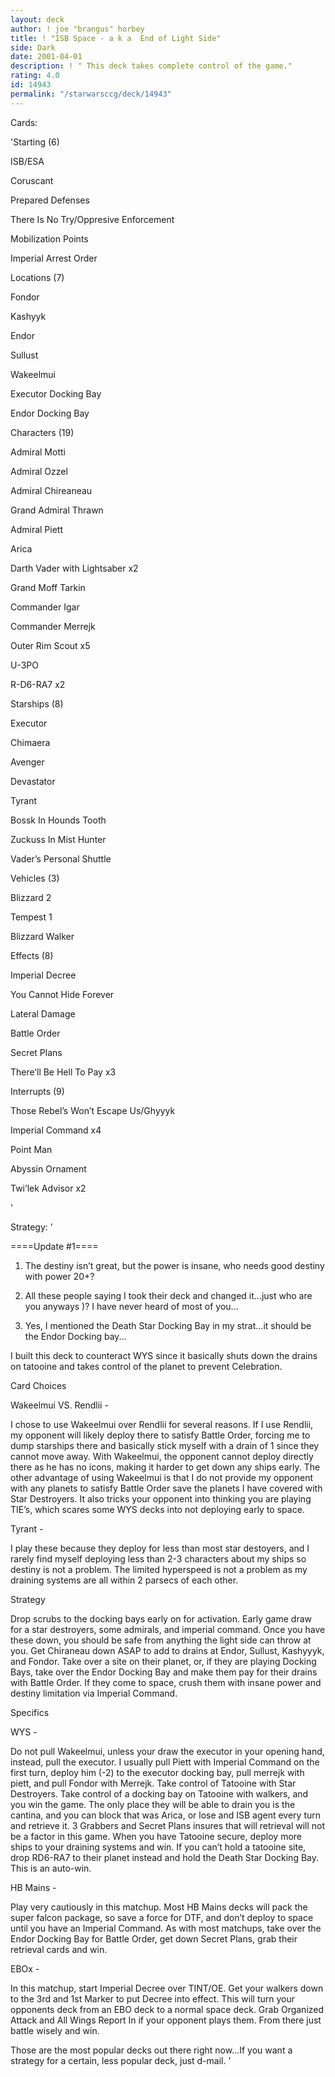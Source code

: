 ```yaml
---
layout: deck
author: ! joe "brangus" horbey
title: ! "ISB Space - a k a  End of Light Side"
side: Dark
date: 2001-04-01
description: ! " This deck takes complete control of the game."
rating: 4.0
id: 14943
permalink: "/starwarsccg/deck/14943"
---
```

Cards: 

'Starting  (6)


ISB/ESA

Coruscant

Prepared Defenses

There Is No Try/Oppresive Enforcement

Mobilization Points

Imperial Arrest Order


Locations  (7)

Fondor

Kashyyk

Endor

Sullust

Wakeelmui

Executor  Docking Bay

Endor  Docking Bay


Characters  (19)

Admiral Motti

Admiral Ozzel

Admiral Chireaneau

Grand Admiral Thrawn

Admiral Piett

Arica

Darth Vader with Lightsaber x2

Grand Moff Tarkin

Commander Igar

Commander Merrejk

Outer Rim Scout x5

U-3PO

R-D6-RA7 x2


Starships  (8)

Executor

Chimaera

Avenger 

Devastator

Tyrant

Bossk In Hounds Tooth

Zuckuss In Mist Hunter

Vader’s Personal Shuttle


Vehicles  (3)

Blizzard 2

Tempest 1

Blizzard Walker


Effects  (8)

Imperial Decree

You Cannot Hide Forever

Lateral Damage

Battle Order

Secret Plans

There’ll Be Hell To Pay x3


Interrupts  (9)

Those Rebel’s Won’t Escape Us/Ghyyyk

Imperial Command x4 

Point Man

Abyssin Ornament

Twi’lek Advisor x2



'

Strategy: '

====Update #1====


1. The destiny isn’t great, but the power is insane, who needs good destiny with power 20+?


2. All these people saying I took their deck and changed it...just who are you anyways )? I have never heard of most of you...


3. Yes, I mentioned the Death Star  Docking Bay in my strat...it should be the Endor Docking bay...


I built this deck to counteract WYS since it basically shuts down the drains on tatooine and takes control of the planet to prevent Celebration.


Card Choices 


Wakeelmui VS. Rendlii -


I chose to use Wakeelmui over Rendlii for several reasons. If I use Rendlii, my opponent will likely deploy there to satisfy Battle Order, forcing me to dump starships there and basically stick myself with a drain of 1 since they cannot move away. With Wakeelmui, the opponent cannot deploy directly there as he has no icons, making it harder to get down any ships early. The other advantage of using Wakeelmui is that I do not provide my opponent with any planets to satisfy Battle Order save the planets I have covered with Star Destroyers. It also tricks your opponent into thinking you are playing TIE’s, which scares some WYS decks into not deploying early to space.


Tyrant -

I play these because they deploy for less than most star destoyers, and I rarely find myself deploying less than 2-3 characters about my ships so destiny is not a problem. The limited hyperspeed is not a problem as my draining systems are all within 2 parsecs of each other. 


Strategy


Drop scrubs to the docking bays early on for activation. Early game draw for a star destroyers, some admirals, and imperial command. Once you have these down, you should be safe from anything the light side can throw at you. Get Chiraneau down ASAP to add to drains at Endor, Sullust, Kashyyyk, and Fondor. Take over a site on their planet, or, if they are playing Docking Bays, take over the Endor Docking Bay and make them pay for their drains with Battle Order. If they come to space, crush them with insane power and destiny limitation via Imperial Command.


Specifics


WYS -


Do not pull Wakeelmui, unless your draw the executor in your opening hand, instead, pull the executor. I usually pull Piett with Imperial Command on the first turn, deploy him (-2) to the executor docking bay, pull merrejk with piett, and pull Fondor with Merrejk. Take control of Tatooine with Star Destroyers. Take control of a docking bay on Tatooine with walkers, and you win the game. The only place they will be able to drain you is the cantina, and you can block that was Arica, or lose and ISB agent every turn and retrieve it. 3 Grabbers and Secret Plans insures that will retrieval will not be a factor in this game. When you have Tatooine secure, deploy more ships to your draining systems and win. If you can’t hold a tatooine site, drop RD6-RA7 to their planet instead and hold the Death Star Docking Bay. This is an auto-win.


HB Mains -


Play very cautiously in this matchup. Most HB Mains decks will pack the super falcon package, so save a force for DTF, and don’t deploy to space until you have an Imperial Command. As with most matchups, take over the Endor  Docking Bay for Battle Order, get down Secret Plans, grab their retrieval cards and win.  


EBOx -


In this matchup, start Imperial Decree over TINT/OE. Get your walkers down to the 3rd and 1st Marker to put Decree into effect. This will turn your opponents deck from an EBO deck to a normal space deck. Grab Organized Attack and All Wings Report In if your opponent plays them. From there just battle wisely and win.



Those are the most popular decks out there right now...If you want a strategy for a certain, less popular deck, just d-mail.  '
